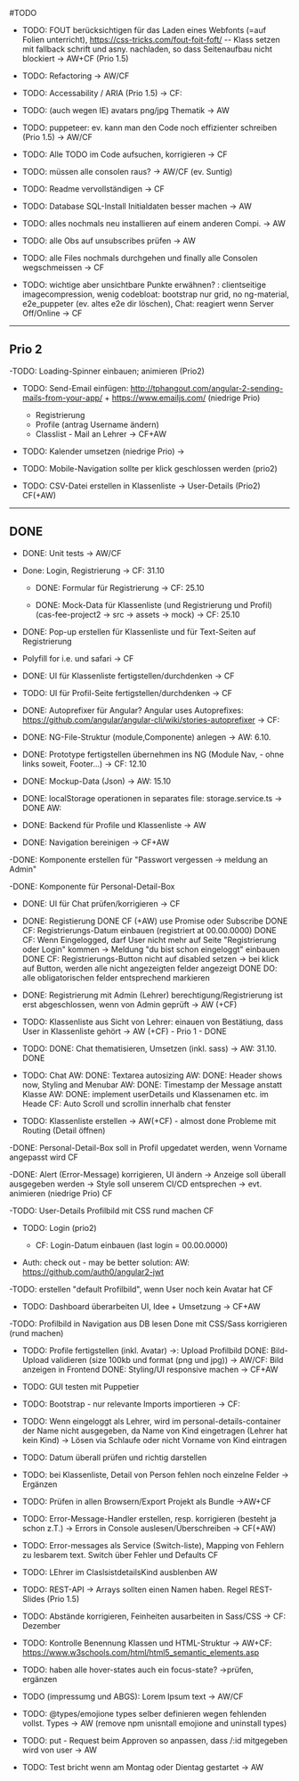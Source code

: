 #TODO
- TODO: FOUT berücksichtigen für das Laden eines Webfonts (=auf Folien unterricht), https://css-tricks.com/fout-foit-foft/
-- Klass setzen mit fallback schrift und asny. nachladen, so dass Seitenaufbau nicht blockiert
-> AW+CF  (Prio 1.5)

- TODO: Refactoring
-> AW/CF

- TODO: Accessability / ARIA 
(Prio 1.5)
-> CF:

- TODO: (auch wegen IE)  avatars png/jpg Thematik
-> AW

- TODO: puppeteer: ev. kann man den Code noch effizienter schreiben (Prio 1.5)
-> AW/CF

- TODO: Alle TODO im Code aufsuchen, korrigieren
-> CF

- TODO: müssen alle consolen raus?
-> AW/CF (ev. Suntig)

- TODO: Readme vervollständigen
-> CF  

- TODO: Database SQL-Install Initialdaten besser machen
-> AW

- TODO: alles nochmals neu installieren auf einem anderen Compi.
-> AW

- TODO: alle Obs auf unsubscribes prüfen
-> AW

- TODO: alle Files nochmals durchgehen und finally alle Consolen wegschmeissen
-> CF

- TODO: wichtige aber unsichtbare Punkte erwähnen?
: clientseitige imagecompression, wenig codebloat: bootstrap nur grid, no ng-material,
 e2e_puppeter (ev. altes e2e dir löschen), Chat: reagiert wenn Server Off/Online
-> CF 
  
--------------------------------------------------------------------------------
Prio 2
-------------------------------------------------------------------------------

  
-TODO: Loading-Spinner einbauen; animieren (Prio2)

- TODO: Send-Email einfügen: http://tphangout.com/angular-2-sending-mails-from-your-app/ + https://www.emailjs.com/
(niedrige Prio)
  - Registrierung
  - Profile (antrag Username ändern)
  - Classlist - Mail an Lehrer
  -> CF+AW

- TODO: Kalender umsetzen (niedrige Prio)
-> 
 
- TODO: Mobile-Navigation sollte per klick geschlossen werden (prio2)

 - TODO: CSV-Datei erstellen in Klassenliste -> User-Details
 (Prio2)
 CF(+AW)
 
--------------------------------------------------------------------------------
DONE
-------------------------------------------------------------------------------

- DONE: Unit tests
-> AW/CF

- Done: Login, Registrierung
-> CF: 31.10
  - DONE: Formular für Registrierung
  -> CF: 25.10
  
  - DONE: Mock-Data für Klassenliste (und Registrierung und Profil)
  (cas-fee-project2 -> src -> assets -> mock)
    -> CF: 25.10
 
 - DONE: Pop-up erstellen für Klassenliste und für Text-Seiten auf Registrierung
  - Polyfill for i.e. und safari
 -> CF
 
 - DONE: UI für Klassenliste fertigstellen/durchdenken
  -> CF
  
 - TODO: UI für Profil-Seite fertigstellen/durchdenken
  -> CF
  
- DONE: Autoprefixer für Angular?
  Angular uses Autoprefixes: https://github.com/angular/angular-cli/wiki/stories-autoprefixer
-> CF:

- DONE: NG-File-Struktur (module,Componente) anlegen
-> AW: 6.10.

- DONE: Prototype fertigstellen übernehmen ins NG (Module Nav, - ohne links soweit, Footer...)
-> CF: 12.10

- DONE: Mockup-Data (Json)
-> AW: 15.10

- DONE: localStorage operationen in separates file: storage.service.ts
-> DONE AW:

- DONE: Backend für Profile und Klassenliste
-> AW

- DONE: Navigation bereinigen
-> CF+AW

-DONE: Komponente erstellen für "Passwort vergessen -> meldung an Admin"

-DONE: Komponente für Personal-Detail-Box

- DONE: UI für Chat prüfen/korrigieren
-> CF

- DONE: Registierung
    DONE CF (+AW) use Promise oder Subscribe
    DONE CF: Registrierungs-Datum einbauen (registriert at 00.00.0000)
    DONE CF: Wenn Eingelogged, darf User nicht mehr auf Seite "Registrierung oder Login" kommen -> Meldung "du bist schon eingeloggt" einbauen
    DONE CF: Registrierungs-Button nicht auf disabled setzen -> bei klick auf Button, werden alle nicht angezeigten felder angezeigt
    DONE DO: alle obligatorischen felder entsprechend markieren

- DONE: Registrierung mit Admin (Lehrer) berechtigung/Registrierung ist erst abgeschlossen, wenn von Admin geprüft
-> AW (+CF)


- TODO: Klassenliste aus Sicht von Lehrer: einauen von Bestätiung, dass User in Klassenliste gehört
-> AW (+CF) - Prio 1 - DONE

 - TODO: DONE: Chat thematisieren, Umsetzen (inkl. sass)
 -> AW: 31.10. DONE
 
 - TODO:  Chat
     AW: DONE: Textarea autosizing
     AW: DONE: Header shows now, Styling and Menubar
     AW: DONE: Timestamp der Message anstatt Klasse
     AW: DONE: implement userDetails und Klassenamen  etc. im Heade
     CF: Auto Scroll und scrollin innerhalb chat fenster 

- TODO: Klassenliste erstellen
-> AW(+CF) - almost done
  Probleme mit Routing (Detail öffnen)

-DONE: Personal-Detail-Box soll in Profil upgedatet werden, wenn Vorname angepasst wird
CF

-DONE: Alert (Error-Message) korrigieren, UI ändern
  -> Anzeige soll überall ausgegeben werden
  -> Style soll unserem CI/CD entsprechen
  -> evt. animieren (niedrige Prio)
  CF

-TODO: User-Details Profilbild mit CSS rund machen
CF

- TODO: Login
(prio2)
    - CF: Login-Datum einbauen (last login = 00.00.0000)

- Auth: check out - may be better solution:
    AW: https://github.com/auth0/angular2-jwt 


-TODO: erstellen "default Profilbild", wenn User noch kein Avatar hat
CF

- TODO: Dashboard überarbeiten UI, Idee + Umsetzung
-> CF+AW

-TODO: Profilbild in Navigation aus DB lesen
  Done mit CSS/Sass korrigieren (rund machen)

- TODO: Profile fertigstellen (inkl. Avatar)
  ->: Upload Profilbild
    DONE: Bild-Upload validieren (size 100kb und format (png und jpg))
    -> AW/CF: Bild anzeigen in Frontend
    DONE: Styling/UI responsive machen 
    -> CF+AW
    
- TODO: GUI testen mit Puppetier

- TODO: Bootstrap - nur relevante Imports importieren
-> CF: 

- TODO: Wenn eingeloggt als Lehrer, wird im personal-details-container der Name nicht ausgegeben, da Name von Kind eingetragen (Lehrer hat kein Kind)
  -> Lösen via Schlaufe oder nicht Vorname von Kind eintragen

- TODO: Datum überall prüfen und richtig darstellen

- TODO: bei Klassenliste, Detail von Person fehlen noch einzelne Felder -> Ergänzen

- TODO: Prüfen in allen Browsern/Export Projekt als Bundle
 ->AW+CF


 - TODO: Error-Message-Handler erstellen, resp. korrigieren (besteht ja schon z.T.)
 -> Errors in Console auslesen/Überschreiben
 -> CF(+AW)

- TODO: Error-messages als Service (Switch-liste), 
Mapping von Fehlern zu lesbarem text. Switch über Fehler und Defaults
CF

- TODO: LEhrer im ClaslsistdetailsKind ausblenben
AW

- TODO: REST-API -> Arrays sollten einen Namen haben.
Regel REST-Slides (Prio 1.5)

- TODO: Abstände korrigieren, Feinheiten ausarbeiten in Sass/CSS
-> CF: Dezember


- TODO: Kontrolle Benennung Klassen und HTML-Struktur
-> AW+CF:
https://www.w3schools.com/html/html5_semantic_elements.asp

- TODO: haben alle hover-states auch ein focus-state? ->prüfen, ergänzen


- TODO (impressumg und ABGS): Lorem Ipsum text
-> AW/CF


- TODO: @types/emojione types selber definieren wegen fehlenden vollst. Types
-> AW (remove npm unisntall emojione and uninstall types)

- TODO: put - Request beim Approven so anpassen, dass /:id mitgegeben wird von user
-> AW

  
- TODO: Test bricht wenn am Montag oder Dientag gestartet
-> AW 
